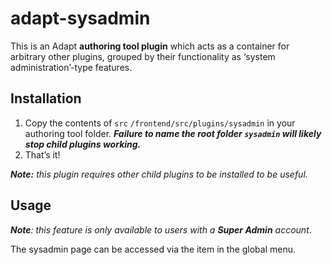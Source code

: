 # adapt-sysadmin

This is an Adapt **authoring tool plugin** which acts as a container for arbitrary other plugins, grouped by their functionality as ‘system administration’-type features.

## Installation

1. Copy the contents of `src` `/frontend/src/plugins/sysadmin` in your authoring tool folder. _**Failure to name the root folder `sysadmin` will likely stop child plugins working.**_
2. That’s it!

_**Note:** this plugin requires other child plugins to be installed to be useful._

## Usage

_**Note**: this feature is only available to users with a **Super Admin** account_.

The sysadmin page can be accessed via the item in the global menu.